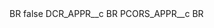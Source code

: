 <?xml version="1.0" encoding="UTF-8"?>
<CustomMetadata xmlns="http://soap.sforce.com/2006/04/metadata" xmlns:xsi="http://www.w3.org/2001/XMLSchema-instance" xmlns:xsd="http://www.w3.org/2001/XMLSchema">
    <label>BR</label>
    <protected>false</protected>
    <values>
        <field>DCR_APPR__c</field>
        <value xsi:type="xsd:string">BR</value>
    </values>
    <values>
        <field>PCORS_APPR__c</field>
        <value xsi:type="xsd:string">BR</value>
    </values>
</CustomMetadata>
